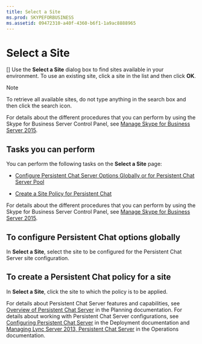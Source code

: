 ```yaml
---
title: Select a Site
ms.prod: SKYPEFORBUSINESS
ms.assetid: 09472310-a40f-4360-b6f1-1a9ac8888965
---
```



# Select a Site
[]
Use the **Select a Site** dialog box to find sites available in your environment. To use an existing site, click a site in the list and then click **OK**.
  
    
    


> [!NOTE]
> To retrieve all available sites, do not type anything in the search box and then click the search icon. 
  
    
    


For details about the different procedures that you can perform by using the Skype for Business Server Control Panel, see  [Manage Skype for Business Server 2015](manage-skype-for-business-server-2015.md).
  
    
    


## Tasks you can perform

You can perform the following tasks on the **Select a Site** page:
  
    
    

-  [Configure Persistent Chat Server Options Globally or for Persistent Chat Server Pool](http://technet.microsoft.com/library/1e8d5245-cd58-4aad-9a1c-35b24189bc40.aspx)
    
  
-  [Create a Site Policy for Persistent Chat](http://technet.microsoft.com/library/1327ff5c-b859-4010-a240-e0b2b084b5bd.aspx)
    
  
For details about the different procedures that you can perform by using the Skype for Business Server Control Panel, see  [Manage Skype for Business Server 2015](manage-skype-for-business-server-2015.md).
  
    
    

## To configure Persistent Chat options globally

In **Select a Site**, select the site to be configured for the Persistent Chat Server site configuration.
  
    
    

## To create a Persistent Chat policy for a site

In **Select a Site**, click the site to which the policy is to be applied. 
  
    
    
For details about Persistent Chat Server features and capabilities, see  [Overview of Persistent Chat Server](http://technet.microsoft.com/library/23f7c886-304d-495a-ae70-3cbb44241acd.aspx) in the Planning documentation. For details about working with Persistent Chat Server configurations, see [Configuring Persistent Chat Server](http://technet.microsoft.com/library/d90a4049-b268-4e8e-9f24-0cef08c8d9ed.aspx) in the Deployment documentation and [Managing Lync Server 2013, Persistent Chat Server](http://technet.microsoft.com/library/82befdc6-5d32-45f1-bfd7-aaedffed1ab8.aspx) in the Operations documentation.
